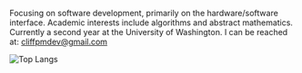 Focusing on software development, primarily on the hardware/software interface. Academic interests include algorithms and abstract mathematics. Currently a second year at the University of Washington. I can be reached at: cliffpmdev@gmail.com

![Top Langs](https://github-readme-stats-gilt-one-15.vercel.app/api/top-langs/?username=cliffpm&theme=transparent&layout=compact&hide=html&count_private=true)
